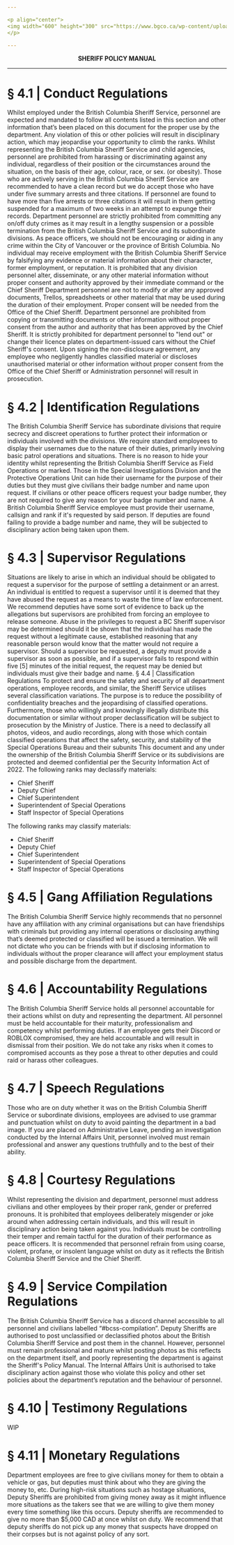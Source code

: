 ```yaml
---

<p align="center">
<img width="600" height="300" src="https://www.bgco.ca/wp-content/uploads/sites/32/2019/07/Gov-BC.png">
</p>

---
```


<p align="center">
  <b>SHERIFF POLICY MANUAL</b>
</p>

---

# § 4.1 | Conduct Regulations
Whilst employed under the British Columbia Sheriff Service, personnel are expected and
mandated to follow all contents listed in this section and other information that’s been
placed on this document for the proper use by the department. Any violation of this or other
policies will result in disciplinary action, which may jeopardise your opportunity to climb the
ranks.
Whilst representing the British Columbia Sheriff Service and child agencies, personnel are
prohibited from harassing or discriminating against any individual, regardless of their
position or the circumstances around the situation, on the basis of their age, colour, race, or
sex. (or obesity).
Those who are actively serving in the British Columbia Sheriff Service are recommended to
have a clean record but we do accept those who have under five summary arrests and three
citations. If personnel are found to have more than five arrests or three citations it will
result in them getting suspended for a maximum of two weeks in an attempt to expunge
their records.
Department personnel are strictly prohibited from committing any on/off duty crimes as it
may result in a lengthy suspension or a possible termination from the British Columbia
Sheriff Service and its subordinate divisions. As peace officers, we should not be
encouraging or aiding in any crime within the City of Vancouver or the province of British
Columbia.
No individual may receive employment with the British Columbia Sheriff Service by
falsifying any evidence or material information about their character, former employment,
or reputation.
It is prohibited that any division personnel alter, disseminate, or any other material
information without proper consent and authority approved by their immediate command or
the Chief Sheriff
Department personnel are not to modify or alter any approved documents, Trellos,
spreadsheets or other material that may be used during the duration of their employment.
Proper consent will be needed from the Office of the Chief Sheriff.
Department personnel are prohibited from copying or transmitting documents or other
information without proper consent from the author and authority that has been approved
by the Chief Sheriff.
It is strictly prohibited for department personnel to "lend out" or change their licence plates
on department-issued cars without the Chief Sheriff's consent.
Upon signing the non-disclosure agreement, any employee who negligently handles
classified material or discloses unauthorised material or other information without proper
consent from the Office of the Chief Sheriff or Administration personnel will result in
prosecution.

# § 4.2 | Identification Regulations
The British Columbia Sheriff Service has subordinate divisions that require secrecy and
discreet operations to further protect their information or individuals involved with the
divisions.
We require standard employees to display their usernames due to the nature of their duties,
primarily involving basic patrol operations and situations. There is no reason to hide your
identity whilst representing the British Columbia Sheriff Service as Field Operations or
marked.
Those in the Special Investigations Division and the Protective Operations Unit can hide
their username for the purpose of their duties but they must give civilians their badge
number and name upon request. If civilians or other peace officers request your badge
number, they are not required to give any reason for your badge number and name.
A British Columbia Sheriff Service employee must provide their username, callsign and rank
if it's requested by said person. If deputies are found failing to provide a badge number and
name, they will be subjected to disciplinary action being taken upon them.

# § 4.3 | Supervisor Regulations
Situations are likely to arise in which an individual should be obligated to request a
supervisor for the purpose of settling a detainment or an arrest. An individual is entitled to
request a supervisor until it is deemed that they have abused the request as a means to
waste the time of law enforcement. We recommend deputies have some sort of evidence to
back up the allegations but supervisors are prohibited from forcing an employee to release
someone.
Abuse in the privileges to request a BC Sheriff supervisor may be determined should it be
shown that the individual has made the request without a legitimate cause, established
reasoning that any reasonable person would know that the matter would not require a
supervisor.
Should a supervisor be requested, a deputy must provide a supervisor as soon as possible,
and if a supervisor fails to respond within five [5] minutes of the initial request, the request
may be denied but individuals must give their badge and name.
§ 4.4 | Classification Regulations
To protect and ensure the safety and security of all department operations, employee
records, and similar, the Sheriff Service utilises several classification variations. The
purpose is to reduce the possibility of confidentiality breaches and the jeopardising of
classified operations. Furthermore, those who willingly and knowingly illegally distribute
this documentation or similar without proper declassification will be subject to prosecution
by the Ministry of Justice.
There is a need to declassify all photos, videos, and audio recordings, along with those
which contain classified operations that affect the safety, security, and stability of the
Special Operations Bureau and their subunits This document and any under the ownership
of the British Columbia Sheriff Service or its subdivisions are protected and deemed
confidential per the Security Information Act of 2022.
The following ranks may declassify materials:

- Chief Sheriff
- Deputy Chief
- Chief Superintendent
- Superintendent of Special Operations
- Staff Inspector of Special Operations
  
The following ranks may classify materials:
- Chief Sheriff
- Deputy Chief
- Chief Superintendent
- Superintendent of Special Operations
- Staff Inspector of Special Operations

# § 4.5 | Gang Affiliation Regulations
The British Columbia Sheriff Service highly recommends that no personnel have any
affiliation with any criminal organisations but can have friendships with criminals but
providing any internal operations or disclosing anything that’s deemed protected or
classified will be issued a termination. We will not dictate who you can be friends with but if
disclosing information to individuals without the proper clearance will affect your
employment status and possible discharge from the department.

# § 4.6 | Accountability Regulations
The British Columbia Sheriff Service holds all personnel accountable for their actions whilst
on duty and representing the department. All personnel must be held accountable for their
maturity, professionalism and competency whilst performing duties.
If an employee gets their Discord or ROBLOX compromised, they are held accountable and
will result in dismissal from their position. We do not take any risks when it comes to
compromised accounts as they pose a threat to other deputies and could raid or harass
other colleagues.

# § 4.7 | Speech Regulations
Those who are on duty whether it was on the British Columbia Sheriff Service or
subordinate divisions, employees are advised to use grammar and punctuation whilst on
duty to avoid painting the department in a bad image.
If you are placed on Administrative Leave, pending an investigation conducted by the
Internal Affairs Unit, personnel involved must remain professional and answer any questions
truthfully and to the best of their ability.

# § 4.8 | Courtesy Regulations
Whilst representing the division and department, personnel must address civilians and
other employees by their proper rank, gender or preferred pronouns. It is prohibited that
employees deliberately misgender or joke around when addressing certain individuals, and
this will result in disciplinary action being taken against you. Individuals must be controlling
their temper and remain tactful for the duration of their performance as peace officers.
It is recommended that personnel refrain from using coarse, violent, profane, or insolent
language whilst on duty as it reflects the British Columbia Sheriff Service and the Chief
Sheriff.

# § 4.9 | Service Compilation Regulations
The British Columbia Sheriff Service has a discord channel accessible to all personnel and
civilians labelled “#bcss-compilation”. Deputy Sheriffs are authorised to post unclassified or
declassified photos about the British Columbia Sheriff Service and post them in the
channel. However, personnel must remain professional and mature whilst posting photos as
this reflects on the department itself, and poorly representing the department is against the
Sheriff's Policy Manual. The Internal Affairs Unit is authorised to take disciplinary action
against those who violate this policy and other set policies about the department’s
reputation and the behaviour of personnel.

# § 4.10 | Testimony Regulations
WIP

# § 4.11 | Monetary Regulations
Department employees are free to give civilians money for them to obtain a vehicle or gas,
but deputies must think about who they are giving the money to, etc.
During high-risk situations such as hostage situations, Deputy Sheriffs are prohibited from
giving money away as it might influence more situations as the takers see that we are
willing to give them money every time something like this occurs.
Deputy sheriffs are recommended to give no more than $5,000 CAD at once whilst on duty.
We recommend that deputy sheriffs do not pick up any money that suspects have dropped
on their corpses but is not against policy of any sort.
